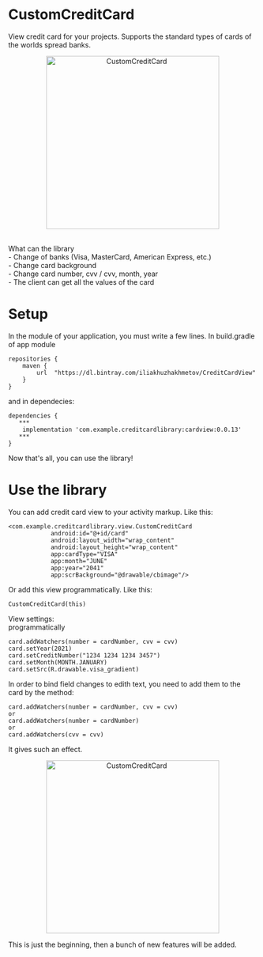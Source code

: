 # CustomCreditCard
View credit card for your projects. Supports the standard types of cards of the worlds spread banks.
<p align="center">
  <img src="https://media.giphy.com/media/eMsCaHHtTlGWvFlUVH/source.gif" width="350" title="CustomCreditCard">
</p>
<br>
What can the library <br>
- Change of banks (Visa, MasterCard, American Express, etc.)<br>
- Change card background<br>
- Change card number, cvv / cvv, month, year<br>
- The client can get all the values of the card<br>

<h1>Setup</h1>
In the module of your application, you must write a few lines. In build.gradle of app module

```
repositories { 
    maven {
        url  "https://dl.bintray.com/iliakhuzhakhmetov/CreditCardView"
    }
}
```
and in dependecies:
```
dependencies {
   ***
    implementation 'com.example.creditcardlibrary:cardview:0.0.13'
   ***
}
```
Now that's all, you can use the library!

<h1>Use the library</h1>
You can add credit card view to your activity markup. Like this:

```
<com.example.creditcardlibrary.view.CustomCreditCard
            android:id="@+id/card"
            android:layout_width="wrap_content"
            android:layout_height="wrap_content"
            app:cardType="VISA"
            app:month="JUNE"
            app:year="2041"
            app:scrBackground="@drawable/cbimage"/>
 ```
 
 Or add this view programmatically. Like this:
```
CustomCreditCard(this)
```

View settings: <br>
programmatically <br>
```
card.addWatchers(number = cardNumber, cvv = cvv)
card.setYear(2021)
card.setCreditNumber("1234 1234 1234 3457")
card.setMonth(MONTH.JANUARY)
card.setSrc(R.drawable.visa_gradient)
```

In order to bind field changes to edith text, you need to add them to the card by the method:
```
card.addWatchers(number = cardNumber, cvv = cvv)
or 
card.addWatchers(number = cardNumber)
or
card.addWatchers(cvv = cvv)
``` 
It gives such an effect.
<p align="center">
  <img src="https://media.giphy.com/media/efrDuFQnW8iYPoyBke/source.gif" width="350" title="CustomCreditCard">
</p>
This is just the beginning, then a bunch of new features will be added.
